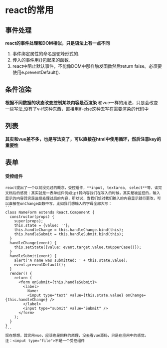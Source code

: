 # react的常用

## 事件处理
  **react的事件处理和DOM相似，只是语法上有一点不同**
  1. 事件绑定属性的命名是驼峰形式的.
  2. 传入的事件用{}包起来的函数.
  3. react中阻止默认事件，不能像DOM中那样触发函数然后return false。必须要使用e.preventDefault().

## 条件渲染
  **根据不同数据的状态改变控制某块内容是否渲染**
  和vue一样的用法，只是会改变一些写法,没有了v-if这种东西，直接用if-else这种去写在需要渲染的代码中

## 列表
  **其实和vue差不多，也是写法变了，可以直接在html中使用循环，然后注意key的重要性**  

## 表单
  #### 受控组件  
    react提出了一个以前没见过的概念，受控组件，**input, textarea, select**等，读完文档后的感觉：其实就是一表单组件例如ipt其内容我们在写入的时候，其实是被监控的，输入显示的内容其实是监控处理过后的内容，所以说，当我们想对我们输入的内容显示就行更改，可以直接在onChange函数中写。比如我们想输入的字母全部大写：
    ```
    class NameForm extends React.Component {
      constructor(props) {
        super(props);
        this.state = {value: ''};
        this.handleChange = this.handleChange.bind(this);
        this.handleSubmit = this.handleSubmit.bind(this);
      }
      handleChange(event) {
        this.setState({value: event.target.value.toUpperCase()});
      }
      handleSubmit(event) {
        alert('A name was submitted: ' + this.state.value);
        event.preventDefault();
      }
      render() {
        return (
          <form onSubmit={this.handleSubmit}>
            <label>
              Name:
              <input type="text" value={this.state.value} onChange={this.handleChange} />
            </label>
            <input type="submit" value="Submit" />
          </form>
        );
      }
    }
    ```
    现在想想，其实用vue，应该也是同样的原理，没去看vue源码，只是在应用中的感觉。
    注：<input type="file">不是一个受控组件
